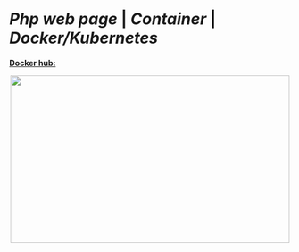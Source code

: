  # *Php web page* | *Container* | *Docker/Kubernetes*
 
 **[Docker hub:](https://hub.docker.com/repository/docker/kapalulz/k8sphp/general)**

<p align="center">
  <img width="500" height="300" src="https://cdn.discordapp.com/attachments/1044227371986853888/1061705217386741800/bandicam_2023-01-08_12-50-54-709_1.gif">  
</p>
